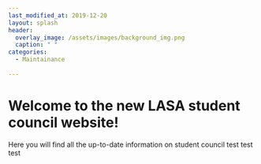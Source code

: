 ```yaml
---
last_modified_at: 2019-12-20
layout: splash
header:
  overlay_image: /assets/images/background_img.png
  caption: " "
categories:
  - Maintainance
 
---
```


# Welcome to the new LASA student council website!
Here you will find all the up-to-date information on student council
test
test
test
